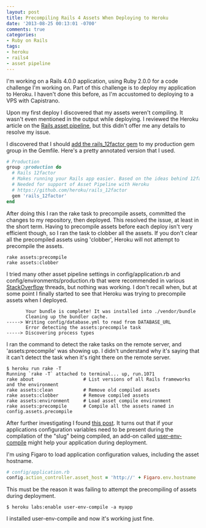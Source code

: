 ```yaml
---
layout: post
title: Precompiling Rails 4 Assets When Deploying to Heroku
date: '2013-08-25 00:13:01 -0700'
comments: true
categories:
- Ruby on Rails
tags:
- heroku
- rails4
- asset pipeline
---
```


I'm working on a Rails 4.0.0 application, using Ruby 2.0.0 for a code challenge
I'm working on. Part of this challenge is to deploy my application to Heroku. I
haven't done this before, as I'm accustomed to deploying to a VPS with
Capistrano.

Upon my first deploy I discovered that my assets weren't compiling. It wasn't
even mentioned in the output while deploying. I reviewed the Heroku article on
the [Rails asset pipeline], but this didn't offer me any details to resolve my
issue.

I discovered that I should [add the rails_12factor gem] to my production gem
group in the Gemfile. Here's a pretty annotated version that I used.

<!--more-->

``` ruby
# Production
group :production do
  # Rails 12factor
  # Makes running your Rails app easier. Based on the ideas behind 12factor.net
  # Needed for support of Asset Pipeline with Heroku
  # https://github.com/heroku/rails_12factor
  gem 'rails_12factor'
end
```

After doing this I ran the rake task to precompile assets, committed the changes
to my repository, then deployed. This resolved the issue, at least in the short
term. Having to precompile assets before each deploy isn't very efficient though,
so I ran the task to clobber all the assets. If you don't clear all the
precompiled assets using 'clobber', Heroku will not attempt to precompile the
assets.

``` shell
rake assets:precompile
rake assets:clobber
```

I tried many other asset pipeline settings in config/application.rb and
config/environments/production.rb that were recommended in various
[StackOverflow] threads, but nothing was working. I don't recall when, but at
some point I finally started to see that Heroku was trying to precompile assets
when I deployed.


``` shell
       Your bundle is complete! It was installed into ./vendor/bundle
       Cleaning up the bundler cache.
-----> Writing config/database.yml to read from DATABASE_URL
       Error detecting the assets:precompile task
-----> Discovering process types
```

I ran the command to detect the rake tasks on the remote server, and
'assets:precompile' was showing up. I didn't understand why it's saying that it
can't detect the task when it's right there on the remote server.

``` shell
$ heroku run rake -T
Running `rake -T` attached to terminal... up, run.1071
rake about                  # List versions of all Rails frameworks and the environment
rake assets:clean           # Remove old compiled assets
rake assets:clobber         # Remove compiled assets
rake assets:environment     # Load asset compile environment
rake assets:precompile      # Compile all the assets named in config.assets.precompile
```

After further investigating I found [this post]. It turns out that if your
applications configuration variables need to be present during the compilation
of the "slug" being compiled, an add-on called [user-env-compile] might help
your application during deployment.

I'm using Figaro to load application configuration values, including the asset
hostname.


```ruby
# config/application.rb
config.action_controller.asset_host = 'http://' + Figaro.env.hostname
```

This must be the reason it was failing to attempt the precompiling of assets
during deployment.

``` shell
$ heroku labs:enable user-env-compile -a myapp
```

I installed user-env-compile and now it's working just fine.

[user-env-compile]: https://devcenter.heroku.com/articles/labs-user-env-compile
[this post]: https://github.com/smockle/smockle/issues/4
[StackOverflow]: http://stackoverflow.com/questions/15354539/heroku-does-not-compile-files-under-assets-piplines-in-rails-4
[add the rails_12factor gem]: https://devcenter.heroku.com/articles/rails4#logging-and-assets
[Rails asset pipeline]: https://devcenter.heroku.com/articles/rails-asset-pipeline
